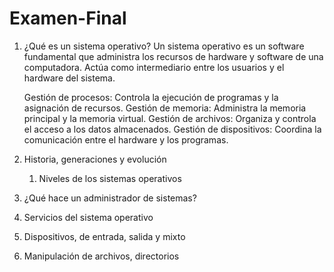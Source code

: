# Examen-Final

1. ¿Qué es un sistema operativo?
   Un sistema operativo es un software fundamental que administra los recursos de hardware y software de una computadora. Actúa como intermediario entre los usuarios y el hardware del sistema.
   
   Gestión de procesos: Controla la ejecución de programas y la asignación de recursos.
   Gestión de memoria: Administra la memoria principal y la memoria virtual.
   Gestión de archivos: Organiza y controla el acceso a los datos almacenados.
   Gestión de dispositivos: Coordina la comunicación entre el hardware y los programas.
   
3. Historia, generaciones y evolución
    1. Niveles de los sistemas operativos
4. ¿Qué hace un administrador de sistemas?
5. Servicios del sistema operativo
6. Dispositivos, de entrada, salida y mixto
7. Manipulación de archivos, directorios
